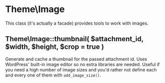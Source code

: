 # Theme\Image

This class (it's actually a facade) provides tools to work with images.

## Theme\Image::thumbnail( $attachment_id, $width, $height, $crop = true )

Generate and cache a thumbnail for the passed attachment id. Uses WordPress' built-in image editor so no extra libraries are needed.
Useful if you need a high number of image sizes and you'd rather not define each and every one of them with `add_image_size()`.
